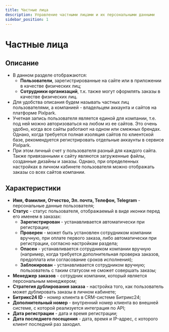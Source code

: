 ```yaml
---
title: Частные лица
description: Управление частными лицами и их персональными данными
sidebar_position: 1
---
```


# Частные лица
## Описание
* В данном разделе отображаются:
    + __Пользователи__, зарегистрированные на сайте или в приложении в качестве физических лиц;
    + __Сотрудники организаций__, т.к. также могут оформлять заказы в качестве  физических лиц.
* Для удобства описания будем называть частных лиц пользователями, а компанией - владельцем аккаунта и сайтов на платформе Pixlpark.
* Учетная запись пользователя является единой для компании, т.е. под ней можно авторизоваться на любом из ее сайтов. Это очень удобно, когда все сайты работают на одном или смежных брендах. Однако, когда требуется полная изоляция сайтов по клиентской базе, рекомендуется регистрировать отдельные аккаунты в сервисе Pixlpark.
* При этом личный счет у пользователя разный для каждого сайта. Также привязанными к сайту являются загруженные файлы, созданные дизайны и заказы. Однако, при определенных настройках в личном кабинете пользователя можно отображать заказы со всех сайтов компании.

## Характеристики
* __Имя, Фамилия, Отчество, Эл. почта, Телефон, Telegram__ - персональные данные пользователя;
* __Статус__ - статус пользователя, отображаемый в виде иконки перед его именем в заказах:
    + __Зарегистрирован__ - устанавливается автоматически при регистрации;
    + __Проверен__ - может быть установлен сотрудником компании вручную, при оплате первого заказа, либо автоматически при регистрации, согласно настройкам раздела;
    + __Опасен__ - устанавливается сотрудником компании вручную (например, когда требуется дополнительная проверка заказов, предоплата или согласование сроков исполнения);
    + __Заблокирован__ - устанавливается сотрудником вручную; пользователь с таким статусом не сможет совершать заказы;
* __Менеджер заказов__ - сотрудник компании, который является персональным менеджером;
* __Стратегия дублирования заказа__ - настройка того, как пользователь может дублировать заказы в личном кабинете;
* __Битрикс24 ID__ - номер клиента в CRM-системе Битрикс24;
* __Дополнительный номер__ - внутренний номер клиента во внешней системе, с которой реализуется интеграция по API;
* __Дата регистрации__ - дата и время регистрации;
* __Дата последнего посещения__ - дата, время и IP-адрес, с которого клиент последний раз заходил.